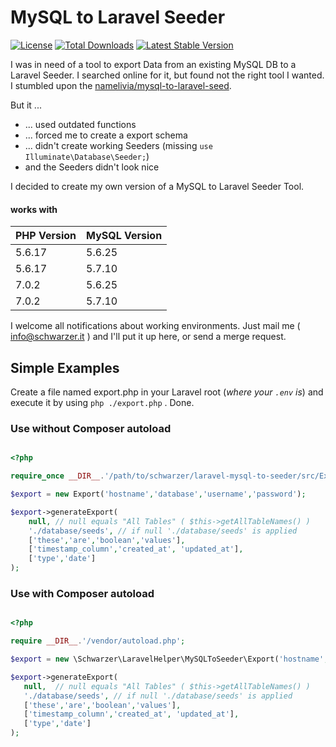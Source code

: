 # MySQL to Laravel Seeder

[![License](https://poser.pugx.org/schwarzer/laravel-mysql-to-seeder/license)](https://packagist.org/packages/schwarzer/laravel-mysql-to-seeder)
[![Total Downloads](https://poser.pugx.org/schwarzer/laravel-mysql-to-seeder/downloads)](https://packagist.org/packages/schwarzer/laravel-mysql-to-seeder)
[![Latest Stable Version](https://poser.pugx.org/schwarzer/laravel-mysql-to-seeder/v/stable)](https://packagist.org/packages/schwarzer/laravel-mysql-to-seeder)

I was in need of a tool to export Data from an existing MySQL DB to a Laravel Seeder.
I searched online for it, but found not the right tool I wanted. I stumbled upon the
[namelivia/mysql-to-laravel-seed](https://github.com/namelivia/mysql-to-laravel-seed).

But it ...
- ... used outdated functions
- ... forced me to create a export schema
- ... didn't create working Seeders (missing `use Illuminate\Database\Seeder;`)
- and the Seeders didn't look nice

I decided to create my own version of a MySQL to Laravel Seeder Tool.

#### works with

| PHP Version | MySQL Version |
|-------------|---------------|
| 5.6.17      | 5.6.25        |
| 5.6.17      | 5.7.10        |
| 7.0.2       | 5.6.25        |
| 7.0.2       | 5.7.10        |

I welcome all notifications about working environments.
Just mail me ( [info@schwarzer.it](info@schwarzer.it) ) and
I'll put it up here, or send a merge request.

## Simple Examples

Create a file named export.php in your Laravel root (*where your `.env` is*) and execute it by using `php ./export.php` . Done.

### Use without Composer autoload

```php

<?php

require_once __DIR__.'/path/to/schwarzer/laravel-mysql-to-seeder/src/Export.php';

$export = new Export('hostname','database','username','password');

$export->generateExport(
    null, // null equals "All Tables" ( $this->getAllTableNames() )
    './database/seeds', // if null './database/seeds' is applied
    ['these','are','boolean','values'],
    ['timestamp_column','created_at', 'updated_at'],
    ['type','date']
);

```

### Use with Composer autoload

```php

<?php

require __DIR__.'/vendor/autoload.php';

$export = new \Schwarzer\LaravelHelper\MySQLToSeeder\Export('hostname','database','username','password');

$export->generateExport(
   null,  // null equals "All Tables" ( $this->getAllTableNames() )
   './database/seeds', // if null './database/seeds' is applied
   ['these','are','boolean','values'],
   ['timestamp_column','created_at', 'updated_at'],
   ['type','date']
);

```